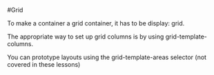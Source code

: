 #Grid

To make a container a grid container, it has to be display: grid.

The appropriate way to set up grid columns is by using grid-template-columns.

You can prototype layouts using the grid-template-areas selector (not covered in these lessons)



